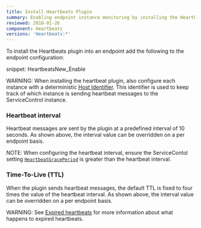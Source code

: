 ```yaml
---
title: Install Heartbeats Plugin
summary: Enabling endpoint instance monitoring by installing the Heartbeats plugin
reviewed: 2018-01-26
component: Heartbeats
versions: 'Heartbeats:*'
---
```


To install the Heartbeats plugin into an endpoint add the following to the endpoint configuration:

snippet: HeartbeatsNew_Enable

WARNING: When installing the heartbeat plugin, also configure each instance with a deterministic [Host Identifier](/nservicebus/hosting/override-hostid.md). This identifier is used to keep track of which instance is sending heartbeat messages to the ServiceControl instance.


### Heartbeat interval

Heartbeat messages are sent by the plugin at a predefined interval of 10 seconds. As shown above, the interval value can be overridden on a per endpoint basis.

NOTE: When configuring the heartbeat interval, ensure the ServiceContol setting [`HeartbeatGracePeriod`](/servicecontrol/creating-config-file.md#plugin-specific-servicecontrolheartbeatgraceperiod) is greater than the heartbeat interval.


### Time-To-Live (TTL)

When the plugin sends heartbeat messages, the default TTL is fixed to four times the value of the heartbeat interval. As shown above, the interval value can be overridden on a per endpoint basis.

WARNING: See [Expired heartbeats](expired-heartbeats.md) for more information about what happens to expired heartbeats.
